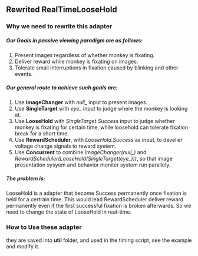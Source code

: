 ## Rewrited RealTimeLooseHold
### Why we need to rewrite this adapter
##### Our Goals in passive viewing paradigm are as follows:
1. Present images regardless of whether monkey is fixating.
2. Deliver reward while monkey is fixating on images.
3. Tolerate small interruptions in fixation caused by blinking and other events.
##### Our general route to achieve such goals are:
1. Use **ImageChanger** with *null_* input to present images.
2. Use **SingleTarget** with *eye_* input to judge where the monkey is looking at.
3. Use **LooseHold** with *SingleTarget.Success* input to judge whether monkey is fixating for certain time, while loosehold can tolerate fixation break for a short time.
4. Use **RewardScheduler**, with *LooseHold.Success* as input, to develier voltage change signals to reward syetem.
5. Use **Concurrent** to combine *ImageChanger(null_)* and *RewardScheduler(LooseHold(SingleTarget(eye_)))*, so that image presentation sysyem and behavior moniter system run parallely.
##### The problem is:
LooseHold is a adapter that become Success permanently once fixation is held for a certrain time. This would lead RewardScheduler deliver reward permanently even if the first successful fixation is broken afterwards. So we need to change the state of LooseHold in real-time.

### How to Use these adapter
they are saved into **util** folder, and used in the timing script, see the example and modify it.
